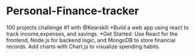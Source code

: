 # Personal-Finance-tracker
100 projects challenge #1 with @Kearskill
*Build a web app using react to track income,expenses, and savings.
*Get Started: Use React for the frontend, Node.js for backend logic, and MongoDB to
store financial records. Add charts with Chart.js to visualize spending habits.
